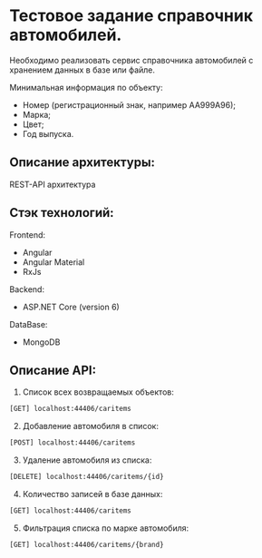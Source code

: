 # Тестовое задание справочник автомобилей. 

Необходимо реализовать сервис справочника автомобилей с хранением
данных в базе или файле.

Минимальная информация по объекту:
- Номер (регистрационный знак, например АА999А96);
- Марка;
- Цвет;
- Год выпуска.

## Описание архитектуры:

REST-API архитектура

## Стэк технологий:
Frontend: 
- Angular
- Angular Material
- RxJs

Backend: 
- ASP.NET Core (version 6)

DataBase:
- MongoDB

## Описание API:

1. Список всех возвращаемых объектов:
```sh
[GET] localhost:44406/caritems
```

2. Добавление автомобиля в список:
```sh
[POST] localhost:44406/caritems
```

3. Удаление автомобиля из списка: 
```sh
[DELETE] localhost:44406/caritems/{id}
```

4. Количество записей в базе данных:
```sh
[GET] localhost:44406/caritems
```

5. Фильтрация списка по марке автомобиля:
```sh
[GET] localhost:44406/caritems/{brand}
```
